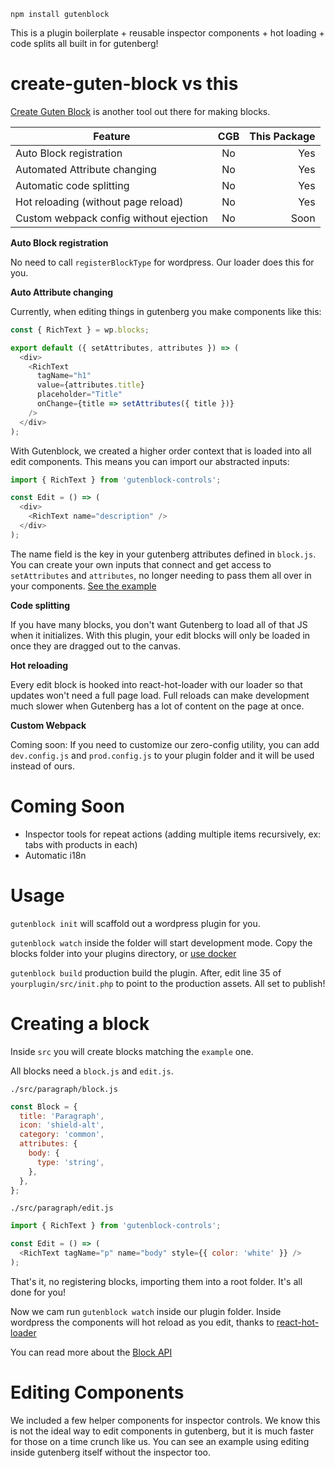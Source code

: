 `npm install gutenblock`

This is a plugin boilerplate + reusable inspector components + hot loading + code splits all built in for gutenberg!

# create-guten-block vs this

[Create Guten Block](https://github.com/ahmadawais/create-guten-block) is another tool out there for making blocks.

| Feature                                | CGB | This Package |
| -------------------------------------- | :-: | -----------: |
| Auto Block registration                | No  |          Yes |
| Automated Attribute changing           | No  |          Yes |
| Automatic code splitting               | No  |          Yes |
| Hot reloading (without page reload)    | No  |          Yes |
| Custom webpack config without ejection | No  |         Soon |

**Auto Block registration**

No need to call `registerBlockType` for wordpress. Our loader does this for you.

**Auto Attribute changing**

Currently, when editing things in gutenberg you make components like this:

```js
const { RichText } = wp.blocks;

export default ({ setAttributes, attributes }) => (
  <div>
    <RichText
      tagName="h1"
      value={attributes.title}
      placeholder="Title"
      onChange={title => setAttributes({ title })}
    />
  </div>
);
```

With Gutenblock, we created a higher order context that is loaded into all edit components. This means you can import our abstracted inputs:

```js
import { RichText } from 'gutenblock-controls';

const Edit = () => (
  <div>
    <RichText name="description" />
  </div>
);
```

The name field is the key in your gutenberg attributes defined in `block.js`. You can create your own inputs that connect and get access to `setAttributes` and `attributes`, no longer needing to pass them all over in your components. [See the example](/controls/src/form/rich-text.js)

**Code splitting**

If you have many blocks, you don't want Gutenberg to load all of that JS when it initializes. With this plugin, your edit blocks will only be loaded in once they are dragged out to the canvas.

**Hot reloading**

Every edit block is hooked into react-hot-loader with our loader so that updates won't need a full page load. Full reloads can make development much slower when Gutenberg has a lot of content on the page at once.

**Custom Webpack**

Coming soon: If you need to customize our zero-config utility, you can add `dev.config.js` and `prod.config.js` to your plugin folder and it will be used instead of ours.

# Coming Soon

* Inspector tools for repeat actions (adding multiple items recursively, ex: tabs with products in each)
* Automatic i18n

# Usage

`gutenblock init` will scaffold out a wordpress plugin for you.

`gutenblock watch` inside the folder will start development mode. Copy the blocks folder into your plugins directory, or [use docker](https://gist.github.com/zackify/d8e428f93e018c3fbcce512414d02e62)

`gutenblock build` production build the plugin. After, edit line 35 of `yourplugin/src/init.php` to point to the production assets. All set to publish!

# Creating a block

Inside `src` you will create blocks matching the `example` one.

All blocks need a `block.js` and `edit.js`.

`./src/paragraph/block.js`

```js
const Block = {
  title: 'Paragraph',
  icon: 'shield-alt',
  category: 'common',
  attributes: {
    body: {
      type: 'string',
    },
  },
};
```

`./src/paragraph/edit.js`

```js
import { RichText } from 'gutenblock-controls';

const Edit = () => (
  <RichText tagName="p" name="body" style={{ color: 'white' }} />
);
```

That's it, no registering blocks, importing them into a root folder. It's all done for you!

Now we cam run `gutenblock watch` inside our plugin folder. Inside wordpress the components will hot reload as you edit, thanks to [react-hot-loader](https://github.com/gaearon/react-hot-loader)

You can read more about the [Block API](https://wordpress.org/gutenberg/handbook/block-api/)

# Editing Components

We included a few helper components for inspector controls. We know this is not the ideal way to edit components in gutenberg, but it is much faster for those on a time crunch like us. You can see an example using editing inside gutenberg itself without the inspector too.
